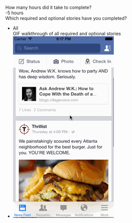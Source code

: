 How many hours did it take to complete? <br />
-5 hours <br />
Which required and optional stories have you completed? <br />
- All <br />
GIF walkthrough of all required and optional stories <br />
- <img src="https://raw.githubusercontent.com/gauthamk/iOS-Desginer-Facebook-App/master/FB-App/gif/FB.gif" />
